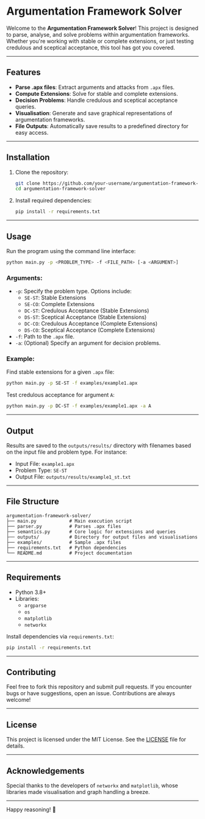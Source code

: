 # Argumentation Framework Solver

Welcome to the **Argumentation Framework Solver**! This project is designed to parse, analyse, and solve problems within argumentation frameworks. Whether you're working with stable or complete extensions, or just testing credulous and sceptical acceptance, this tool has got you covered.

---

## Features

- **Parse .apx files**: Extract arguments and attacks from `.apx` files.
- **Compute Extensions**: Solve for stable and complete extensions.
- **Decision Problems**: Handle credulous and sceptical acceptance queries.
- **Visualisation**: Generate and save graphical representations of argumentation frameworks.
- **File Outputs**: Automatically save results to a predefined directory for easy access.

---

## Installation

1. Clone the repository:
   ```bash
   git clone https://github.com/your-username/argumentation-framework-solver.git
   cd argumentation-framework-solver
   ```
2. Install required dependencies:
   ```bash
   pip install -r requirements.txt
   ```

---

## Usage

Run the program using the command line interface:

```bash
python main.py -p <PROBLEM_TYPE> -f <FILE_PATH> [-a <ARGUMENT>]
```

### Arguments:
- `-p`: Specify the problem type. Options include:
  - `SE-ST`: Stable Extensions
  - `SE-CO`: Complete Extensions
  - `DC-ST`: Credulous Acceptance (Stable Extensions)
  - `DS-ST`: Sceptical Acceptance (Stable Extensions)
  - `DC-CO`: Credulous Acceptance (Complete Extensions)
  - `DS-CO`: Sceptical Acceptance (Complete Extensions)
- `-f`: Path to the `.apx` file.
- `-a`: (Optional) Specify an argument for decision problems.

### Example:

Find stable extensions for a given `.apx` file:
```bash
python main.py -p SE-ST -f examples/example1.apx
```

Test credulous acceptance for argument `A`:
```bash
python main.py -p DC-ST -f examples/example1.apx -a A
```

---

## Output

Results are saved to the `outputs/results/` directory with filenames based on the input file and problem type. For instance:

- Input File: `example1.apx`
- Problem Type: `SE-ST`
- Output File: `outputs/results/example1_st.txt`

---

## File Structure

```
argumentation-framework-solver/
├── main.py            # Main execution script
├── parser.py          # Parses .apx files
├── semantics.py       # Core logic for extensions and queries
├── outputs/           # Directory for output files and visualisations
├── examples/          # Sample .apx files
├── requirements.txt   # Python dependencies
└── README.md          # Project documentation
```

---

## Requirements

- Python 3.8+
- Libraries:
  - `argparse`
  - `os`
  - `matplotlib`
  - `networkx`

Install dependencies via `requirements.txt`:
```bash
pip install -r requirements.txt
```

---

## Contributing

Feel free to fork this repository and submit pull requests. If you encounter bugs or have suggestions, open an issue. Contributions are always welcome!

---

## License

This project is licensed under the MIT License. See the [LICENSE](LICENSE) file for details.

---

## Acknowledgements

Special thanks to the developers of `networkx` and `matplotlib`, whose libraries made visualisation and graph handling a breeze.

---

Happy reasoning! 🚀

